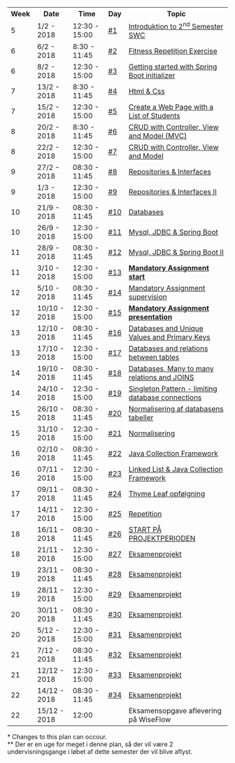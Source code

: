 <head>
  
  <style>
    h1 {display: none;}
  </style>
  
</head>

# DAT17I - SWC SPRING 2018
<table class="table table-striped">
  <tr>
      <th>Week</th>
      <th>Date</th>
      <th>Time</th>
      <th>Day</th>
      <th>Topic</th>
  </tr>
  <tr>
      <td>5</td>
      <td>1/2 - 2018</td>
      <td>12:30 - 15:00</td>
      <td><a href="https://github.com/dat17i?utf8=%E2%9C%93&q=01&type=&language=">#1</a></td>
      <td><a href="https://github.com/dat17i/01_agenda/blob/master/README.md">Introduktion to 2<sup>nd</sup> Semester SWC</a></td>
  </tr>
  <tr>
      <td>6</td>
      <td>6/2 - 2018</td>
      <td>8:30 - 11:45</td>
      <td><a href="https://github.com/dat17i?utf8=%E2%9C%93&q=02&type=&language=">#2</a></td>
      <td><a href="https://github.com/dat17i/02_agenda/blob/master/README.md">Fitness Repetition Exercise</a></td>
  </tr>
  <tr>
      <td>6</td>
      <td>8/2 - 2018</td>
      <td>12:30 - 15:00</td>
      <td><a href="https://github.com/dat17i?utf8=%E2%9C%93&q=03&type=&language=">#3</a></td>
      <td><a href="https://github.com/dat17i/03_agenda/blob/master/README.md">Getting started with Spring Boot initializer</a></td>
  </tr>
  <tr>
      <td>7</td>
      <td>13/2 - 2018</td>
      <td>8:30 - 11:45</td>
      <td><a href="https://github.com/dat17i?utf8=%E2%9C%93&q=04&type=&language=">#4</a></td>
      <td><a href="https://github.com/dat17i/04_agenda/blob/master/README.md">Html & Css</a></td>
  </tr>

  <tr>
      <td>7</td>
      <td>15/2 - 2018</td>
      <td>12:30 - 15:00</td>
      <td><a href="https://github.com/dat17i?utf8=%E2%9C%93&q=05&type=&language=">#5</a></td>
      <td><a href="https://github.com/dat17i/05_agenda/blob/master/README.md">Create a Web Page with a List of Students</a></td>
  </tr>

  <tr>
      <td>8</td>
      <td>20/2 - 2018</td>
      <td>8:30 - 11:45</td>
      <td><a href="https://github.com/dat17i?utf8=%E2%9C%93&q=06&type=&language=">#6</a></td>
      <td><a href="https://github.com/dat17i/06_agenda/blob/master/README.md">CRUD with Controller, View and Model (MVC)</a></td>
  </tr>

  <tr>
      <td>8</td>
      <td>22/2 - 2018</td>
      <td>12:30 - 15:00</td>
      <td><a href="https://github.com/dat17i?utf8=%E2%9C%93&q=07&type=&language=">#7</a></td>
      <td><a href="https://github.com/dat17i/07_agenda/blob/master/README.md">CRUD with Controller, View and Model</a></td>
  </tr>

  <tr>
      <td>9</td>
      <td>27/2 - 2018</td>
      <td>08:30 - 11:45</td>
      <td><a href="https://github.com/dat17i?utf8=%E2%9C%93&q=08&type=&language=">#8</a></td>
      <td><a href="https://github.com/dat17i/08_agenda/blob/master/README.md">Repositories & Interfaces</a></td>
  </tr>
  <tr>
      <td>9</td>
      <td>1/3 - 2018</td>
      <td>12:30 - 15:00</td>
      <td><a href="https://github.com/dat17i?utf8=%E2%9C%93&q=09&type=&language=">#9</a></td>
      <td><a href="https://github.com/dat17i/09_agenda/blob/master/README.md">Repositories & Interfaces II</a></td>
  </tr>
  <tr>
      <td>10</td>
      <td>21/9 - 2018</td>
      <td>08:30 - 11:45</td>
      <td><a href="https://github.com/dat17i?utf8=%E2%9C%93&q=10&type=&language=">#10</a></td>
      <td><a href="https://github.com/dat17i/010_agenda/blob/master/README.md">Databases</a></td>
  </tr>
  <tr>
      <td>10</td>
      <td>26/9 - 2018</td>
      <td>12:30 - 15:00</td>
      <td><a href="https://github.com/dat17i?utf8=%E2%9C%93&q=11&type=&language=">#11</a></td>
      <td><a href="https://github.com/dat17i/11_agenda/blob/master/README.md">Mysql, JDBC & Spring Boot</a></td>
  </tr>
  <tr>
      <td>11</td>
      <td>28/9 - 2018</td>
      <td>08:30 - 11:45</td>
      <td><a href="https://github.com/dat17i?utf8=%E2%9C%93&q=12&type=&language=">#12</a></td>
      <td><a href="https://github.com/dat17i/12_agenda/blob/master/README.md">Mysql, JDBC & Spring Boot II</a></td>
  </tr>

  <tr>
      <td>11</td>
      <td>3/10 - 2018</td>
      <td>12:30 - 15:00</td>
      <td><a href="https://github.com/dat17i?utf8=%E2%9C%93&q=13&type=&language=">#13</a></td>
      <td><b><a href="https://github.com/dat17i/13_agenda/blob/master/README.md">Mandatory Assignment start</a></b></td>
  </tr>
  <tr>
      <td>12</td>
      <td>5/10 - 2018</td>
      <td>08:30 - 11:45</td>
      <td><a href="https://github.com/dat17i?utf8=%E2%9C%93&q=14&type=&language=">#14</a></td>
      <td><a href="https://github.com/dat17i/14_agenda/blob/master/README.md">Mandatory Assignment supervision</a></td>
  </tr>
  <tr>
      <td>12</td>
      <td>10/10 - 2018</td>
      <td>12:30 - 15:00</td>
      <td><a href="https://github.com/dat17i?utf8=%E2%9C%93&q=15&type=&language=">#15</a></td>
      <td><b><a href="https://github.com/dat17i/15_agenda/blob/master/README.md">Mandatory Assignment presentation</a></b></td>
  </tr>
  <tr>
      <td>13</td>
      <td>12/10 - 2018</td>
      <td>08:30 - 11:45</td>
      <td><a href="https://github.com/dat17i?utf8=%E2%9C%93&q=16&type=&language=">#16</a></td>
      <td><a href="https://github.com/dat17i/16_agenda/blob/master/README.md">Databases and Unique Values and Primary Keys</a></td>
  </tr>
  <tr>
      <td>13</td>
      <td>17/10 - 2018</td>
      <td>12:30 - 15:00</td>
      <td><a href="https://github.com/dat17i?utf8=%E2%9C%93&q=17&type=&language=">#17</a></td>
      <td><a href="https://github.com/dat17i/17_agenda/blob/master/README.md">Databases and relations between tables</a></td>
  </tr>
  <tr>
      <td>14</td>
      <td>19/10 - 2018</td>
      <td>08:30 - 11:45</td>
      <td><a href="https://github.com/dat17i?utf8=%E2%9C%93&q=18&type=&language=">#18</a></td>
      <td><a href="https://github.com/dat17i/18_agenda/blob/master/README.md">Databases, Many to many relations and JOINS</a></td>
  </tr>
  <tr>
      <td>14</td>
      <td>24/10 - 2018</td>
      <td>12:30 - 15:00</td>
      <td><a href="">#19</a></td>
      <td><a href="https://github.com/dat17i/19_agenda/blob/master/README.md">Singleton Pattern - limiting database connections</a></td>
  </tr>
  <tr>
      <td>15</td>
      <td>26/10 - 2018</td>
      <td>08:30 - 11:45</td>
      <td><a href="">#20</a></td>
      <td><a href="https://github.com/dat17i/20_agenda/blob/master/README.md">Normalisering af databasens tabeller</a></td>
  </tr>
  <tr>
      <td>15</td>
      <td>31/10 - 2018</td>
      <td>12:30 - 15:00</td>
      <td><a href="">#21</a></td>
      <td><a href="https://github.com/dat17i/21_agenda/blob/master/README.md">Normalisering</a><!-- erstanings til senere -->  </td>
  </tr>
  <tr>
      <td>16</td>
      <td>02/10 - 2018</td>
      <td>08:30 - 11:45</td>
      <td><a href="">#22</a></td>
      <td><a href="https://github.com/dat17i/22_agenda/blob/master/README.md">Java Collection Framework</a></td>
  </tr>
  <tr>
      <td>16</td>
      <td>07/11 - 2018</td>
      <td>12:30 - 15:00</td>
      <td><a href="">#23</a></td>
      <td><a href="https://github.com/dat17i/23_agenda/blob/master/README.md">Linked List & Java Collection Framework</a></td>
  </tr>
  <tr>
      <td>17</td>
      <td>09/11 - 2018</td>
      <td>08:30 - 11:45</td>
      <td><a href="">#24</a></td>
      <td><a href="https://github.com/dat17i/24_agenda/blob/master/README.md">Thyme Leaf opfølgning</a></td>
  </tr>
  <tr>
      <td>17</td>
      <td>14/11 - 2018</td>
      <td>12:30 - 15:00</td>
      <td><a href="">#25</a></td>
      <td><a href="https://github.com/dat17i/25_agenda/blob/master/README.md">Repetition</a></td>
  </tr>
  <tr>
      <td>18</td>
      <td>16/11 - 2018</td>
      <td>08:30 - 11:45</td>
      <td><a href="">#26</a></td>
      <td><a href="https://github.com/dat17i/26_agenda/blob/master/README.md">START PÅ PROJEKTPERIODEN</a></td>
  </tr>
  <tr>
      <td>18</td>
      <td>21/11 - 2018</td>
      <td>12:30 - 15:00</td>
      <td><a href="">#27</a></td>
      <td><a href="https://github.com/dat17i/27_agenda/blob/master/README.md">Eksamenprojekt</a></td>
  </tr>
  <tr>
      <td>19</td>
      <td>23/11 - 2018</td>
      <td>08:30 - 11:45</td>
      <td><a href="">#28</a></td>
      <td><a href="https://github.com/dat17i/28_agenda/blob/master/README.md">Eksamenprojekt</a></td>
  </tr>
  <tr>
      <td>19</td>
      <td>28/11 - 2018</td>
      <td>12:30 - 15:00</td>
      <td><a href="">#29</a></td>
      <td><a href="https://github.com/dat17i/29_agenda/blob/master/README.md">Eksamenprojekt</a></td>
  </tr>
  <tr>
      <td>20</td>
      <td>30/11 - 2018</td>
      <td>08:30 - 11:45</td>
      <td><a href="">#30</a></td>
      <td><a href="https://github.com/dat17i/30_agenda/blob/master/README.md">Eksamenprojekt</a></td>
  </tr>
   <tr>
      <td>20</td>
      <td>5/12 - 2018</td>
      <td>12:30 - 15:00</td>
      <td><a href="">#31</a></td>
      <td><a href="https://github.com/dat17i/31_agenda/blob/master/README.md">Eksamenprojekt</a></td>
  </tr>
  <tr>
      <td>21</td>
      <td>7/12 - 2018</td>
      <td>08:30 - 11:45</td>
      <td><a href="">#32</a></td>
      <td><a href="https://github.com/dat17i/32_agenda/blob/master/README.md">Eksamenprojekt</a></td>
  </tr>
  <tr>
      <td>21</td>
      <td>12/12 - 2018</td>
      <td>12:30 - 15:00</td>
      <td><a href="">#33</a></td>
      <td><a href="https://github.com/dat17i/33_agenda/blob/master/README.md">Eksamenprojekt</a></td>
  </tr>
  <tr>
      <td>22</td>
      <td>14/12 - 2018</td>
      <td>08:30 - 11:45</td>
      <td><a href="">#34</a></td>
      <td><a href="https://github.com/dat17i/34_agenda/blob/master/README.md">Eksamenprojekt </a></td>
  </tr>
  <tr class="danger">
      <td>22</td>
      <td>15/12 - 2018</td>
      <td>12:00</td>
      <td></td>
      <td>Eksamensopgave aflevering på WiseFlow</td>
  </tr>
</table>
            * Changes to this plan can occour. <br>
                ** Der er en uge for meget i denne plan, så der vil være 2 undervisningsgange i løbet af dette semester der vil blive aflyst.
      
